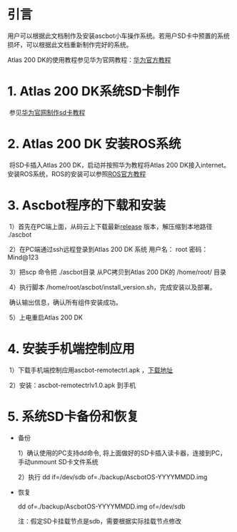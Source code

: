 # 引言

用户可以根据此文档制作及安装ascbot小车操作系统。若用户SD卡中预置的系统损坏，可以根据此文档重新制作完好的系统。

Atlas 200 DK的使用教程参见华为官网教程：[华为官方教程](https://ascend.huawei.com/doc/Atlas200DK/1.3.0.0/zh/overview)



# 1. Atlas 200 DK系统SD卡制作

​        参见[华为官网制作sd卡教程](https://ascend.huawei.com/doc/atlas200dk/1.3.0.0/zh/zh-cn_topic_0195268775.html) 



# 2. Atlas 200 DK 安装ROS系统

​       将SD卡插入Atlas 200 DK，启动并按照华为教程将Atlas 200 DK接入internet。
​       安装ROS系统，ROS的安装可以参照[ROS官方教程](wiki.ros.org/kinetic/Installation/Ubuntu)




# 3. Ascbot程序的下载和安装
​       1）首先在PC端上面，从码云上下载最新[release](https://gitee.com/Atlas200DK/Ascbot) 版本，解压缩到本地路径 ./ascbot

​       2）在PC端通过ssh远程登录到Atlas 200 DK 系统   用户名： root    密码：Mind@123

​       3）把scp 命令把 ./ascbot目录 从PC拷贝到Atlas 200 DK的  /home/root/ 目录

​       4）执行脚本  /home/root/ascbot/install_version.sh，完成安装以及部署。

​              确认输出信息，确认所有组件安装成功。

​       5）上电重启Atlas 200 DK



# 4. 安装手机端控制应用
​        1）下载手机端控制应用ascbot-remotectrl.apk ，[下载地址](https://gitee.com/Atlas200DK/Ascbot/raw/master/Release/ascbot-remotectrlv1.0.apk)

​        2）安装：ascbot-remotectrlv1.0.apk 到手机



# 5. 系统SD卡备份和恢复

- 备份

  1）确认使用的PC支持dd命令, 将上面做好的SD卡插入读卡器，连接到PC，手动unmount SD卡文件系统

  2）执行 dd if=/dev/sdb  of=./backup/AscbotOS-YYYYMMDD.img

- 恢复

  dd of=./backup/AscbotOS-YYYYMMDD.img of=/dev/sdb

  注：假定SD卡挂载节点是sdb，需要根据实际挂载节点修改

  

